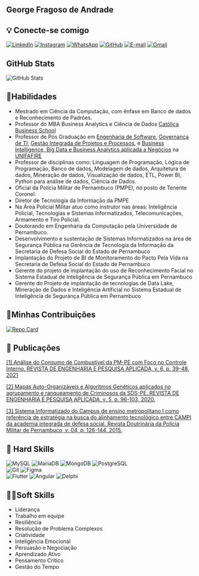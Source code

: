 ## George Fragoso de Andrade
## 💡 Conecte-se comigo
[![LinkedIn](https://img.shields.io/badge/LinkedIn-0077B5?style=for-the-badge&logo=linkedin&logoColor=white)](https://www.linkedin.com/in/george-fragoso-andrade-a5416968/) [![Instagram](https://img.shields.io/badge/-Instagram-%23E4405F?style=for-the-badge&logo=instagram&logoColor=white)](https://www.instagram.com/georgefragoso_andrade/)  [![WhatsApp](https://img.shields.io/badge/WhatsApp-25D366?style=for-the-badge&logo=whatsapp&logoColor=white)](https://wa.me/+5581988227995)
[![GitHub](https://img.shields.io/badge/GitHub-100000?style=for-the-badge&logo=github&logoColor=white)](https://github.com/georgefragoso1977) [![E-mail](https://img.shields.io/badge/-Email-000?style=for-the-badge&logo=microsoft-outlook&logoColor=007BFF)](mailto:georgefragoso@yahoo.com.br) [![Gmail](https://img.shields.io/badge/Gmail-333333?style=for-the-badge&logo=gmail&logoColor=red)](mailto:george.fragoso@gmail.com)
## GitHub Stats
![GitHub Stats](https://github-readme-stats.vercel.app/api?username=georgefragoso1977&theme=transparent&bg_color=000&border_color=30A3DC&show_icons=true&icon_color=30A3DC&title_color=E94D5F&text_color=FFF)

## 🔦Habilidades
- Mestrado em Ciência da Computação, com ênfase em Banco de dados e Reconhecimento de Padrões.
- Professor do MBA Business Analytics e Ciência de Dados [Católica Business School](https://portal.unicap.br/cbs/mba-business-analytics-e-ciencia-de-dados)
- Professor de Pós Graduação em [Engenharia de Software](https://fafire.br/2022/06/29/engenhariadesoftware/), [Governança de TI](https://fafire.br/2022/06/29/governanca-em-ti/), [Gestão Integrada de Projetos e Processos](https://fafire.br/2022/06/29/gestaointdeprojetoseprocessos/), e [Business Intelligence, Big Data e Business Analytics aplicada a Negócios](https://fafire.br/2022/11/11/business-intelligence-e-business-analytics-para-negocios/) na [UNIFAFIRE](https://fafire.br/)
- Professor de disciplinas como: Linguagem de Programação, Lógica de Programação, Banco de dados, Modelagem de dados, Arquitetura de dados, Mineração de dados, Visualização de dados, ETL, Power BI, Python para análise de dados, Ciência de Dados.
- Oficial da Polícia Militar de Pernambuco (PMPE), no posto de Tenente Coronel.
- Diretor de Tecnologia da Informação da PMPE
- Na Área Policial Militar atuo como instrutor nas áreas: Inteligência Policial, Tecnologias e Sistemas Informatizados, Telecomunicações, Armamento e Tiro Policial.
- Doutorando em Engenharia da Computação pela Universidade de Pernambuco.
- Desenvolvimento e sustentação de Sistemas Informatizados na área de Segurança Pública na Gerência de Tecnologia da Informação da Secretaria de Defesa Social do Estado de Pernambuco
- Implantação do Projeto de BI de Monitoramento do Pacto Pela Vida na Secretaria de Defesa Social do Estado de Pernambuco
- Gerente do projeto de implantação do uso de Reconhecimento Facial no Sistema Estadual de Inteligência de Segurança Pública em Pernambuco
- Gerente do Projeto de implantação de tecnologias de Data Lake, Mineração de Dados e Inteligência Artificial no Sistema Estadual de Inteligência de Segurança Pública em Pernambuco
## 🧑Minhas Contribuições
[![Repo Card](https://github-readme-stats.vercel.app/api/pin/?username=georgefragoso1977&repo=dio-lab-open-source&bg_color=000&border_color=30A3DC&show_icons=true&icon_color=30A3DC&title_color=E94D5F&text_color=FFF)](https://github.com/georgefragoso1977/dio-lab-open-source)
## 📖 Publicações
[[1] Análise do Consumo de Combustível da PM-PE com Foco no Controle Interno. REVISTA DE ENGENHARIA E PESQUISA APLICADA, v. 6, p. 39-48, 2021](http://dx.doi.org/10.25286/repa.v6i3.1686)

[[2] Mapas Auto-Organizáveis e Algoritmos Genéticos aplicados no agrupamento e ranqueamento de Criminosos da SDS-PE. REVISTA DE ENGENHARIA E PESQUISA APLICADA, v. 5, p. 96-103, 2020.](http://dx.doi.org/10.25286/repa.v5i1.1301)

[[3] Sistema Informatizado do Campus de ensino metropolitano I como referência de estratégia na busca do alinhamento tecnológico entre CAMPI da academia integrada de defesa social. Revista Doutrinária da Polícia Militar de Pernambuco, v. 04, p. 126-144, 2015.](https://www.calameo.com/read/0039156976612ad3ac3c8)

## 🔨 Hard Skills
![MySQL](https://img.shields.io/badge/MySQL-00000F?style=for-the-badge&logo=mysql&logoColor=white) ![MariaDB](https://img.shields.io/badge/MariaDB-003545?style=for-the-badge&logo=mariadb&logoColor=white) ![MongoDB](https://img.shields.io/badge/MongoDB-%234ea94b.svg?style=for-the-badge&logo=mongodb&logoColor=white) ![PostgreSQL](https://img.shields.io/badge/PostgreSQL-000?style=for-the-badge&logo=postgresql) 
<br>![Git](https://img.shields.io/badge/GIT-E44C30?style=for-the-badge&logo=git&logoColor=white) ![Figma](https://img.shields.io/badge/Figma-696969?style=for-the-badge&logo=figma&logoColor=figma)<br> ![Flutter](https://img.shields.io/badge/Flutter-02569B?style=for-the-badge&logo=flutter&logoColor=white) ![Angular](https://img.shields.io/badge/Angular-DD0031?style=for-the-badge&logo=angular&logoColor=white) ![Delphi](https://img.shields.io/badge/Delphi-CC342D?style=for-the-badge&logo=delphi&logoColor=white)
## 🧑‍💼Soft Skills
- Liderança
- Trabalho em equipe
- Resiliência
- Resolução de Problema Complexos
- Criatividade
- Inteligência Emocional
- Persuasão e Negociação
- Aprendizado Ativo
- Pensamento Crítico
- Gestão do Tempo